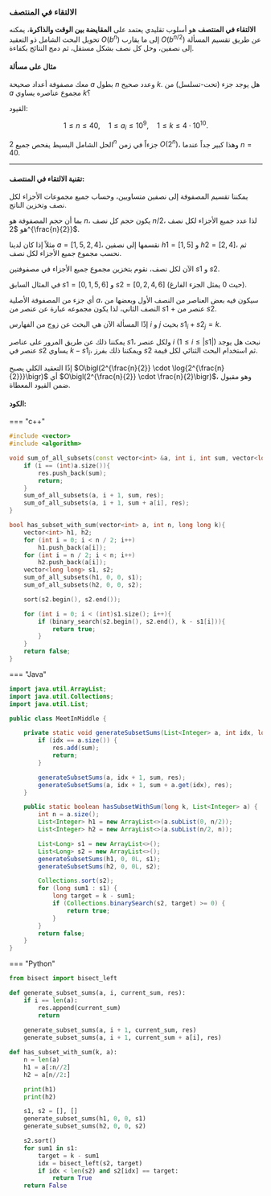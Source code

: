 
### الالتقاء في المنتصف

**الالتقاء في المنتصف** هو أسلوب تقليدي يعتمد على **المقايضة بين الوقت والذاكرة**، يمكنه تحويل البحث الشامل ذو التعقيد $O(b^n)$ إلى ما يقارب $O(b^{n/2})$ عن طريق تقسيم المسألة إلى نصفين، وحل كل نصف بشكل مستقل، ثم دمج النتائج بكفاءة.

#### مثال على مسألة

معك مصفوفة أعداد صحيحة $a$ بطول $n$ وعدد صحيح $k$. هل يوجد جزء (تحت-تسلسل) من $a$ مجموع عناصره يساوي $k$؟

القيود:

$$
1 \le n \le 40,\quad
1 \le a_i \le 10^9,\quad
1 \le k \le 4 \cdot 10^{10}.
$$

الحل الشامل البسيط يفحص جميع $2^n$ جزءاً في زمن $O(2^n)$، وهذا كبير جداً عندما $n=40$.

---

#### تقنية الالتقاء في المنتصف:

يمكننا تقسيم المصفوفة إلى نصفين متساويين، وحساب جميع مجموعات الأجزاء لكل نصف وتخزين الناتج.

بما أن حجم المصفوفة هو $n$، يكون حجم كل نصف $n/2$، لذا عدد جميع الأجزاء لكل نصف هو $2^{\frac{n}{2}}$.

مثلاً إذا كان لدينا $a = [1, 5, 2, 4]$، نقسمها إلى نصفين $h1 = [1, 5]$ و $h2 = [2, 4]$، ثم نحسب مجموع جميع الأجزاء لكل نصف.

الآن لكل نصف، نقوم بتخزين مجموع جميع الأجزاء في مصفوفتين $s1$ و $s2$.

في المثال السابق $s1 = [0, 1, 5, 6]$ و $s2 = [0, 2, 4, 6]$ (حيث $0$ يمثل الجزء الفارغ).

أي جزء من المصفوفة الأصلية $a$، سيكون فيه بعض العناصر من النصف الأول وبعضها من النصف الثاني، لذا يكون مجموعه عبارة عن عنصر من $s1$ + عنصر من $s2$.

إذًا المسألة الآن هي البحث عن زوج من الفهارس $i$ و $j$ بحيث $s1_i + s2_j = k$.

يمكننا ذلك عن طريق المرور على عناصر $s1$، ولكل عنصر $i$ $(1 \leq i \leq |s1|)$ نبحث هل يوجد عنصر في $s2$ يساوي $k - s1_i$، ويمكننا ذلك بفرز $s2$ ثم استخدام البحث الثنائي لكل قيمة.

إذًا التعقيد الكلي يصبح $O\bigl(2^{\frac{n}{2}} \cdot \log{2^{\frac{n}{2}}}\bigr)$ أي $O\bigl(2^{\frac{n}{2}} \cdot \frac{n}{2}\bigr)$، وهو مقبول ضمن القيود المعطاة.

#### الكود:

=== "c++"

```c++
#include <vector>
#include <algorithm>

void sum_of_all_subsets(const vector<int> &a, int i, int sum, vector<long long> &res){
    if (i == (int)a.size()){
        res.push_back(sum);
        return;
    }
    sum_of_all_subsets(a, i + 1, sum, res);
    sum_of_all_subsets(a, i + 1, sum + a[i], res);
}

bool has_subset_with_sum(vector<int> a, int n, long long k){
    vector<int> h1, h2;
    for (int i = 0; i < n / 2; i++)
        h1.push_back(a[i]);
    for (int i = n / 2; i < n; i++)
        h2.push_back(a[i]);
    vector<long long> s1, s2;
    sum_of_all_subsets(h1, 0, 0, s1);
    sum_of_all_subsets(h2, 0, 0, s2);

    sort(s2.begin(), s2.end());

    for (int i = 0; i < (int)s1.size(); i++){
        if (binary_search(s2.begin(), s2.end(), k - s1[i])){
            return true;
        }
    }
    return false;
}
```

=== "Java"

```java
import java.util.ArrayList;
import java.util.Collections;
import java.util.List;

public class MeetInMiddle {

    private static void generateSubsetSums(List<Integer> a, int idx, long sum, List<Long> res) {
        if (idx == a.size()) {
            res.add(sum);
            return;
        }

        generateSubsetSums(a, idx + 1, sum, res);
        generateSubsetSums(a, idx + 1, sum + a.get(idx), res);
    }

    public static boolean hasSubsetWithSum(long k, List<Integer> a) {
        int n = a.size();
        List<Integer> h1 = new ArrayList<>(a.subList(0, n/2));
        List<Integer> h2 = new ArrayList<>(a.subList(n/2, n));

        List<Long> s1 = new ArrayList<>();
        List<Long> s2 = new ArrayList<>();
        generateSubsetSums(h1, 0, 0L, s1);
        generateSubsetSums(h2, 0, 0L, s2);

        Collections.sort(s2);
        for (long sum1 : s1) {
            long target = k - sum1;
            if (Collections.binarySearch(s2, target) >= 0) {
                return true;
            }
        }
        return false;
    }
}
```

=== "Python"

```python
from bisect import bisect_left

def generate_subset_sums(a, i, current_sum, res):
    if i == len(a):
        res.append(current_sum)
        return
     
    generate_subset_sums(a, i + 1, current_sum, res)
    generate_subset_sums(a, i + 1, current_sum + a[i], res)

def has_subset_with_sum(k, a):
    n = len(a)
    h1 = a[:n//2]
    h2 = a[n//2:]

    print(h1)
    print(h2)

    s1, s2 = [], []
    generate_subset_sums(h1, 0, 0, s1)
    generate_subset_sums(h2, 0, 0, s2)

    s2.sort()
    for sum1 in s1:
        target = k - sum1
        idx = bisect_left(s2, target)
        if idx < len(s2) and s2[idx] == target:
            return True
    return False
```
